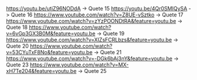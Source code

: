 https://youtu.be/utjZ96NODdA    -> Quete 15
https://youtu.be/4Qr0SMIQySA    -> Quete 16
https://www.youtube.com/watch?v=Z8UE-vSztko -> Quete 17
https://www.youtube.com/watch?v=zYzPOONDtRA&feature=youtu.be -> Quete 18
https://www.youtube.com/watch?v=6vGp3GX3B0M&feature=youtu.be -> Quete 19
https://www.youtube.com/watch?v=XIZsFCRLbzs&feature=youtu.be -> Quete 20
https://www.youtube.com/watch?v=53CYuTxF8No&feature=youtu.be -> Quete 21
https://www.youtube.com/watch?v=-DGk6bAj3nY&feature=youtu.be -> Quete 23
https://www.youtube.com/watch?v=MX-xH7Te204&feature=youtu.be -> Quete 25